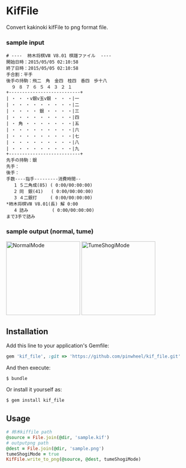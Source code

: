 # KifFile

Convert kakinoki kifFile to png format file.

### sample input

    # ----  柿木将棋Ⅷ V8.01 棋譜ファイル  ----
    開始日時：2015/05/05 02:10:58
    終了日時：2015/05/05 02:10:58
    手合割：平手　　
    後手の持駒：飛二　角　金四　桂四　香四　歩十八　
      ９ ８ ７ ６ ５ ４ ３ ２ １
    +---------------------------+
    | ・ ・ ・v銀v玉v銀 ・ ・ ・|一
    | ・ ・ ・ ・ ・ ・ ・ ・ ・|二
    | ・ ・ ・ ・ 銀 ・ ・ ・ ・|三
    | ・ ・ ・ ・ ・ ・ ・ ・ ・|四
    | ・ 角 ・ ・ ・ ・ ・ ・ ・|五
    | ・ ・ ・ ・ ・ ・ ・ ・ ・|六
    | ・ ・ ・ ・ ・ ・ ・ ・ ・|七
    | ・ ・ ・ ・ ・ ・ ・ ・ ・|八
    | ・ ・ ・ ・ ・ ・ ・ ・ ・|九
    +---------------------------+
    先手の持駒：銀　
    先手：
    後手：
    手数----指手---------消費時間--
       1 ５二角成(85) ( 0:00/00:00:00)
       2 同　銀(41)   ( 0:00/00:00:00)
       3 ４二銀打     ( 0:00/00:00:00)
    *柿木将棋Ⅷ V8.01(長) 解 0:00
       4 詰み         ( 0:00/00:00:00)
    まで3手で詰み

### sample output (normal, tume)

<img src="https://raw.githubusercontent.com/wiki/pinwheel/kif_file/images/bod.png" title="NormalMode" width="200" height="200" />
<img src="https://raw.githubusercontent.com/wiki/pinwheel/kif_file/images/tume.png" title="TumeShogiMode" width="200" height="200" />

## Installation

Add this line to your application's Gemfile:

```ruby
gem 'kif_file', :git => 'https://github.com/pinwheel/kif_file.git'
```

And then execute:

    $ bundle

Or install it yourself as:

    $ gem install kif_file

## Usage

```ruby
# 柿木kiffile path
@source = File.join(@dir, 'sample.kif')
# outputpng path
@dest = File.join(@dir, 'sample.png')
tumeShogiMode = true
KifFile.write_to_png(@source, @dest, tumeShogiMode)
```

